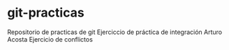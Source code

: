 # git-practicas
Repositorio de practicas de git
Ejerciccio de práctica de integración Arturo Acosta
Ejercicio de conflictos